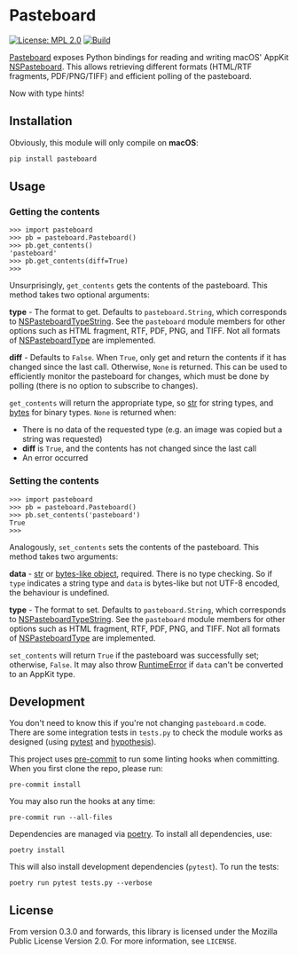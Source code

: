 # Pasteboard

[![License: MPL 2.0](https://img.shields.io/badge/License-MPL%202.0-brightgreen.svg)](https://opensource.org/licenses/MPL-2.0) [![Build](https://github.com/tobywf/pasteboard/workflows/Build/badge.svg?branch=master&event=push)](https://github.com/tobywf/pasteboard/actions)

[Pasteboard](https://pypi.org/project/pasteboard/) exposes Python bindings for reading and writing macOS' AppKit [NSPasteboard](https://developer.apple.com/documentation/appkit/nspasteboard). This allows retrieving different formats (HTML/RTF fragments, PDF/PNG/TIFF) and efficient polling of the pasteboard.

Now with type hints!

## Installation

Obviously, this module will only compile on **macOS**:

```bash
pip install pasteboard
```

## Usage

### Getting the contents

```pycon
>>> import pasteboard
>>> pb = pasteboard.Pasteboard()
>>> pb.get_contents()
'pasteboard'
>>> pb.get_contents(diff=True)
>>>
```

Unsurprisingly, `get_contents` gets the contents of the pasteboard. This method
takes two optional arguments:

**type** - The format to get. Defaults to `pasteboard.String`, which corresponds
to [NSPasteboardTypeString](https://developer.apple.com/documentation/appkit/nspasteboardtypestring?language=objc). See the `pasteboard` module members for other
options such as HTML fragment, RTF, PDF, PNG, and TIFF. Not all formats of [NSPasteboardType](https://developer.apple.com/documentation/appkit/nspasteboardtype?language=objc) are implemented.

**diff** - Defaults to `False`. When `True`, only get and return the contents if it has changed since the last call. Otherwise, `None` is returned. This can be used to efficiently monitor the pasteboard for changes, which must be done by polling (there is no option to subscribe to changes).

`get_contents` will return the appropriate type, so [str](https://docs.python.org/3/library/stdtypes.html#str) for string types,
and [bytes](https://docs.python.org/3/library/stdtypes.html#bytes) for binary types. `None` is returned when:

* There is no data of the requested type (e.g. an image was copied but a string was requested)
* **diff** is `True`, and the contents has not changed since the last call
* An error occurred

### Setting the contents

```pycon
>>> import pasteboard
>>> pb = pasteboard.Pasteboard()
>>> pb.set_contents('pasteboard')
True
>>>
```

Analogously, `set_contents` sets the contents of the pasteboard. This method
takes two arguments:

**data** - [str](https://docs.python.org/3/library/stdtypes.html#str) or [bytes-like object](https://docs.python.org/3/glossary.html#term-bytes-like-object), required. There is no type checking. So if `type` indicates a string type and `data` is bytes-like but not UTF-8 encoded, the behaviour is undefined.

**type** - The format to set. Defaults to `pasteboard.String`, which corresponds to [NSPasteboardTypeString](https://developer.apple.com/documentation/appkit/nspasteboardtypestring?language=objc). See the `pasteboard` module members for other options such as HTML fragment, RTF, PDF, PNG, and TIFF. Not all formats of [NSPasteboardType](https://developer.apple.com/documentation/appkit/nspasteboardtype?language=objc) are implemented.

`set_contents` will return `True` if the pasteboard was successfully set; otherwise, `False`. It may also throw [RuntimeError](https://docs.python.org/3/library/exceptions.html#RuntimeError) if `data` can't be converted to an AppKit type.

## Development

You don't need to know this if you're not changing `pasteboard.m` code. There are some integration tests in `tests.py` to check the module works as designed (using [pytest](https://docs.pytest.org/en/latest/) and [hypothesis](https://hypothesis.readthedocs.io/en/latest/)).

This project uses [pre-commit](https://pre-commit.com/) to run some linting hooks when committing. When you first clone the repo, please run:

```
pre-commit install
```

You may also run the hooks at any time:

```
pre-commit run --all-files
```

Dependencies are managed via [poetry](https://python-poetry.org/). To install all dependencies, use:

```
poetry install
```

This will also install development dependencies (`pytest`). To run the tests:

```
poetry run pytest tests.py --verbose
```

## License

From version 0.3.0 and forwards, this library is licensed under the Mozilla Public License Version 2.0. For more information, see `LICENSE`.

